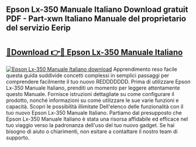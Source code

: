 ## Epson Lx-350 Manuale Italiano Download gratuit PDF - Part-xwn Italiano Manuale del proprietario del servizio Eerip

# <h2><a href="http://dfdf59.blite.top/?on=Epson+Lx-350+Manuale+Italiano">🔗Download 👉🔴 Epson Lx-350 Manuale Italiano</a></h2>

[![Epson Lx-350 Manuale Italiano download](https://i.imgur.com/lujVjoI.png)](http://dfdf59.blite.top/?on=Epson+Lx-350+Manuale+Italiano)
Apprendimento reso facile questa guida suddivide concetti complessi in semplici passaggi per comprendere facilmente il tuo nuovo REDDDDDDD. Prima di utilizzare Epson Lx-350 Manuale Italiano, prenditi un momento per leggere attentamente questo Manuale. Fornisce istruzioni dettagliate su come configurare il prodotto, nonché informazioni su come utilizzare le sue varie funzioni e capacità. Scopri le possibilità illimitate Dell'elenco delle funzionalità con il tuo nuovo Epson Lx-350 Manuale Italiano. Partiamo dal presupposto che Epson Lx-350 Manuale Italiano è stata una risorsa affidabile ed efficace nel tuo viaggio verso la padronanza dell'uso del tuo nuovo gadget. Se hai bisogno di aiuto o chiarimenti, non esitare a contattare il nostro team di supporto.
